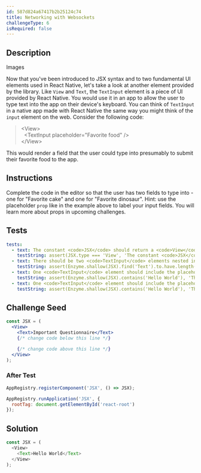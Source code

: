 ```yaml
---
id: 587d824a67417b2b25124c74
title: Networking with Websockets
challengeType: 6
isRequired: false
---
```


## Description

<section id='description'>
Images 

Now that you've been introduced to JSX syntax and to two fundamental UI elements used in React Native, let's take a look at another element provided by the library.  Like <code>View</code> and <code>Text</code>, the <code>TextInput</code> element is a piece of UI provided by React Native.  You would use it in an app to allow the user to type text into the app on their device's keyboard.  You can think of <code>TextInput</code> in a native app made with React Native the same way you might think of the <code>input</code> element on the web.  Consider the following code:
<blockquote>&lt;View&gt;<br>&nbsp;&nbsp;&lt;TextInput placeholder="Favorite food" /&gt;<br>&lt;/View&gt;</blockquote>
This would render a field that the user could type into presumably to submit their favorite food to the app.
</section>

## Instructions

<section id='instructions'>
Complete the code in the editor so that the user has two fields to type into - one for "Favorite cake" and one for "Favorite dinosaur".  Hint: use the placeholder <code>prop</code> like in the example above to label your input fields.  You will learn more about props in upcoming challenges.
</section>

## Tests

<section id='tests'>

```yml
tests:
  - text: The constant <code>JSX</code> should return a <code>View</code> element.
    testString: assert(JSX.type === 'View', 'The constant <code>JSX</code> should return a <code>View</code> element.');
  - text: There should be two <code>TextInput</code> elements nested inside of the <code>View</code> element.
    testString: assert(Enzyme.shallow(JSX).find('Text').to.have.length(1);, '<code>View</code> should contain a <code>Text</code> element.');
  - text: One <code>TextInput</code> element should include the placeholder text of <code>Favorite cake</code>
    testString: assert(Enzyme.shallow(JSX).contains('Hello World'), 'The <code>Text</code> tag should include the text <code>Hello World</code>');
  - text: One <code>TextInput</code> element should include the placeholder text of <code>Favorite dinosaur</code>
    testString: assert(Enzyme.shallow(JSX).contains('Hello World'), 'The <code>Text</code> tag should include the text <code>Hello World</code>');
```

</section>

## Challenge Seed

<section id='challengeSeed'>

<div id='jsx-seed'>

```jsx
const JSX = (
  <View>
    <Text>Important Questionnaire</Text>
    {/* change code below this line */}

    {/* change code above this line */}
  </View>
);
```

</div>

### After Test

<div id='jsx-teardown'>

```js
AppRegistry.registerComponent('JSX', () => JSX);

AppRegistry.runApplication('JSX', {
  rootTag: document.getElementById('react-root')
});
```

</div>

</section>

## Solution

<section id='solution'>

```js
const JSX = (
  <View>
    <Text>Hello World</Text>
  </View>
);
```

</section>

